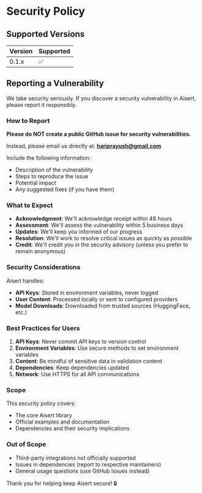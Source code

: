 # Security Policy

## Supported Versions

| Version | Supported          |
| ------- | ------------------ |
| 0.1.x   | :white_check_mark: |

## Reporting a Vulnerability

We take security seriously. If you discover a security vulnerability in Aisert, please report it responsibly.

### How to Report

**Please do NOT create a public GitHub issue for security vulnerabilities.**

Instead, please email us directly at: **hariprayush@gmail.com**

Include the following information:
- Description of the vulnerability
- Steps to reproduce the issue
- Potential impact
- Any suggested fixes (if you have them)

### What to Expect

- **Acknowledgment**: We'll acknowledge receipt within 48 hours
- **Assessment**: We'll assess the vulnerability within 5 business days
- **Updates**: We'll keep you informed of our progress
- **Resolution**: We'll work to resolve critical issues as quickly as possible
- **Credit**: We'll credit you in the security advisory (unless you prefer to remain anonymous)

### Security Considerations

Aisert handles:
- **API Keys**: Stored in environment variables, never logged
- **User Content**: Processed locally or sent to configured providers
- **Model Downloads**: Downloaded from trusted sources (HuggingFace, etc.)

### Best Practices for Users

1. **API Keys**: Never commit API keys to version control
2. **Environment Variables**: Use secure methods to set environment variables
3. **Content**: Be mindful of sensitive data in validation content
4. **Dependencies**: Keep dependencies updated
5. **Network**: Use HTTPS for all API communications

### Scope

This security policy covers:
- The core Aisert library
- Official examples and documentation
- Dependencies and their security implications

### Out of Scope

- Third-party integrations not officially supported
- Issues in dependencies (report to respective maintainers)
- General usage questions (use GitHub Issues instead)

Thank you for helping keep Aisert secure! 🔒